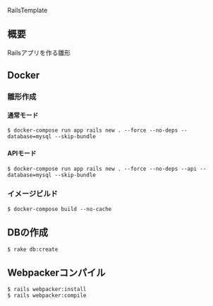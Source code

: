 RailsTemplate

## 概要
Railsアプリを作る雛形

## Docker

### 雛形作成

#### 通常モード
```shell
$ docker-compose run app rails new . --force --no-deps --database=mysql --skip-bundle
```

#### APIモード
```shell
$ docker-compose run app rails new . --force --no-deps --api --database=mysql --skip-bundle
```

### イメージビルド
```shell
$ docker-compose build --no-cache
```

## DBの作成

```shell
$ rake db:create
```

## Webpackerコンパイル
```shell
$ rails webpacker:install
$ rails webpacker:compile
```